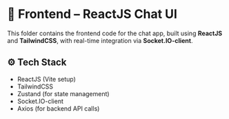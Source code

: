 # 🎨 Frontend – ReactJS Chat UI

This folder contains the frontend code for the chat app, built using **ReactJS** and **TailwindCSS**, with real-time integration via **Socket.IO-client**.

## ⚙️ Tech Stack

- ReactJS (Vite setup)
- TailwindCSS
- Zustand (for state management)
- Socket.IO-client
- Axios (for backend API calls)
